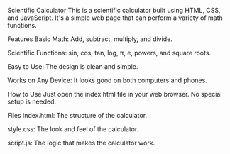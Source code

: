 Scientific Calculator
This is a scientific calculator built using HTML, CSS, and JavaScript. It's a simple web page that can perform a variety of math functions.

Features
Basic Math: Add, subtract, multiply, and divide.

Scientific Functions: sin, cos, tan, log, π, e, powers, and square roots.

Easy to Use: The design is clean and simple.

Works on Any Device: It looks good on both computers and phones.

How to Use
Just open the index.html file in your web browser. No special setup is needed.

Files
index.html: The structure of the calculator.

style.css: The look and feel of the calculator.

script.js: The logic that makes the calculator work.
